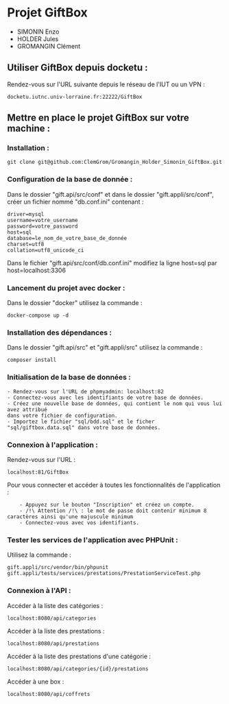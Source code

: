 # Projet GiftBox

- SIMONIN Enzo
- HOLDER Jules
- GROMANGIN Clément

## Utiliser GiftBox depuis docketu :
Rendez-vous sur l'URL suivante depuis le réseau de l'IUT ou un VPN :
```
docketu.iutnc.univ-lorraine.fr:22222/GiftBox
```

## Mettre en place le projet GiftBox sur votre machine :

### Installation :
```
git clone git@github.com:ClemGrom/Gromangin_Holder_Simonin_GiftBox.git
```

### Configuration de la base de donnée :
Dans le dossier "gift.api/src/conf" et dans le dossier "gift.appli/src/conf", créer un fichier nommé "db.conf.ini" contenant :
```
driver=mysql
username=votre_username
password=votre_password
host=sql
database=le_nom_de_votre_base_de_donnée
charset=utf8
collation=utf8_unicode_ci
```
Dans le fichier "gift.api/src/conf/db.conf.ini" modifiez la ligne host=sql par host=localhost:3306


### Lancement du projet avec docker :
Dans le dossier "docker" utilisez la commande : 
```
docker-compose up -d
```
    
### Installation des dépendances :
Dans le dossier "gift.api/src" et "gift.appli/src" utilisez la commande : 
```
composer install
```

### Initialisation de la base de données :
    - Rendez-vous sur l'URL de phpmyadmin: localhost:82
    - Connectez-vous avec les identifiants de votre base de données.
    - Créez une nouvelle base de données, qui contient le nom qui vous lui avez attribué
    dans votre fichier de configuration.
    - Importez le fichier "sql/bdd.sql" et le ficher "sql/giftbox.data.sql" dans votre base de données.

### Connexion à l'application :
Rendez-vous sur l'URL :
```
localhost:81/GiftBox
```
Pour vous connecter et accéder à toutes les fonctionnalités de l'application : 
```
    - Appuyez sur le bouton "Inscription" et créez un compte.
    - /!\ Attention /!\ : le mot de passe doit contenir minimum 8 caractères ainsi qu'une majuscule minimum
    - Connectez-vous avec vos identifiants.
```

### Tester les services de l'application avec PHPUnit :
Utilisez la commande :
```
gift.appli/src/vendor/bin/phpunit gift.appli/tests/services/prestations/PrestationServiceTest.php
```

### Connexion à l'API : 
Accéder à la liste des catégories :
```
localhost:8080/api/categories
```
Accéder à la liste des prestations :
```
localhost:8080/api/prestations
```
Accéder à la liste des prestations d'une catégorie :
```
localhost:8080/api/categories/{id}/prestations
```
Accéder à une box :
```
localhost:8080/api/coffrets
```